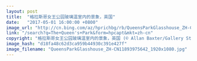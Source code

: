 ```yaml
---
layout: post
title:  "格拉斯哥女王公园玻璃温室内的景象，英国"
date:   "2017-05-01 16:00:00 +0800"
image_url: "http://cn.bing.com/az/hprichbg/rb/QueensParkGlasshouse_ZH-CN11893975642_1920x1080.jpg"
link: "/search?q=The+Queen's+Park&form=hpcapt&mkt=zh-cn"
copyright: "格拉斯哥女王公园玻璃温室内的景象，英国 (© Allan Baxter/Gallery Stock)"
image_hash: "d18fa48c62d3ca959b44930c391e427f"
image_filename: "QueensParkGlasshouse_ZH-CN11893975642_1920x1080.jpg"
---
```


